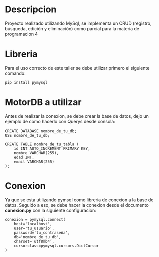 # Descripcion
Proyecto realizado utilizando MySql, se implementa un CRUD (registro, búsqueda, edición y eliminación) como parcial para la materia de programacion 4

# Libreria
Para el uso correcto de este taller se debe utilizar primero el siguiente comando:

```
pip install pymysql
```

# MotorDB a utilizar
Antes de realizar la conexion, se debe crear la base de datos, dejo un ejemplo de como hacerlo con Querys desde consola:
```
CREATE DATABASE nombre_de_tu_db;
USE nombre_de_tu_db;

CREATE TABLE nombre_de_tu_tabla (
    id INT AUTO_INCREMENT PRIMARY KEY,
    nombre VARCHAR(255),
    edad INT,
    email VARCHAR(255)
);
```

# Conexion

Ya que se esta utilizando pymsql como libreria de conexion a la base de datos. Seguido a eso, se debe hacer la conexion desde el documento **conexion.py** con la siguiente configuracion: 

```
conexion = pymysql.connect(
    host='localhost',
    user='tu_usuario',
    password='tu_contraseña',
    db='nombre_de_tu_db',
    charset='utf8mb4',
    cursorclass=pymysql.cursors.DictCursor
)
```
